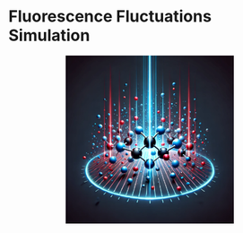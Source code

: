 # Fluorescence Fluctuations Simulation

<div align="center">
<img src="img/logo.webp" alt="Fluorescence Simulation" width="300"/>
</div>

